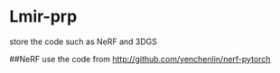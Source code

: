 # Lmir-prp
store the code such as NeRF and 3DGS

##NeRF
use the code from http://github.com/yenchenlin/nerf-pytorch

